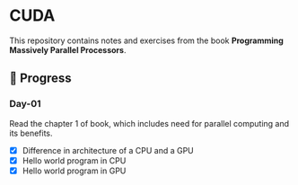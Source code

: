 # CUDA
This repository contains notes and exercises from the book **Programming Massively Parallel Processors**.

## 🚀 Progress

### Day-01
Read the chapter 1 of book, which includes need for parallel computing and its benefits.
- [x] Difference in architecture of a CPU and a GPU
- [x] Hello world program in CPU
- [x] Hello world program in GPU